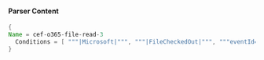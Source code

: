 #### Parser Content
```Java
{
Name = cef-o365-file-read-3
  Conditions = [ """|Microsoft|""", """|FileCheckedOut|""", """eventId=""" ]
}
```